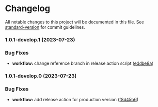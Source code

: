 # Changelog

All notable changes to this project will be documented in this file. See [standard-version](https://github.com/conventional-changelog/standard-version) for commit guidelines.

### 1.0.1-develop.1 (2023-07-23)


### Bug Fixes

* **workflow:** change reference branch in release action script ([eddbe8a](https://github.com/Envoii-Technologies/web-frontend/commit/eddbe8a16810b8f1e81dc36b0da24e94382a965f))

### 1.0.1-develop.0 (2023-07-23)


### Bug Fixes

* **workflow:** add release action for production version ([f8d45b6](https://github.com/Envoii-Technologies/web-frontend/commit/f8d45b6ed41f1ccb01013eff7be87446624efa79))
